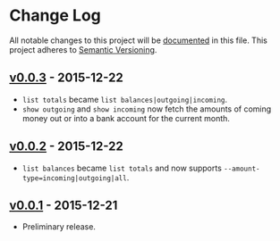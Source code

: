 # Change Log

All notable changes to this project will be [documented](http://keepachangelog.com/) in this file.
This project adheres to [Semantic Versioning](http://semver.org/).

## [v0.0.3](https://github.com/sebinsua/teller-cli/releases/tag/v0.0.2) - 2015-12-22

- `list totals` became `list balances|outgoing|incoming`.
- `show outgoing` and `show incoming` now fetch the amounts of coming money out or into a bank account for the current month.

## [v0.0.2](https://github.com/sebinsua/teller-cli/releases/tag/v0.0.2) - 2015-12-22

- `list balances` became `list totals` and now supports `--amount-type=incoming|outgoing|all`.

## [v0.0.1](https://github.com/sebinsua/teller-cli/releases/tag/v0.0.1) - 2015-12-21

- Preliminary release.
